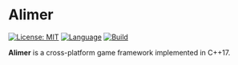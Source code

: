 # Alimer

[![License: MIT](https://img.shields.io/badge/License-MIT-orange.svg)](https://opensource.org/licenses/MIT)
[![Language](https://img.shields.io/badge/Language%20-C++17-blue.svg?style=flat-square)](https://github.com/amerkoleci/alimer)
[![Build](https://github.com/amerkoleci/alimer/workflows/Build/badge.svg)](https://github.com/amerkoleci/alimer/actions)

**Alimer** is a cross-platform game framework implemented in C++17.
